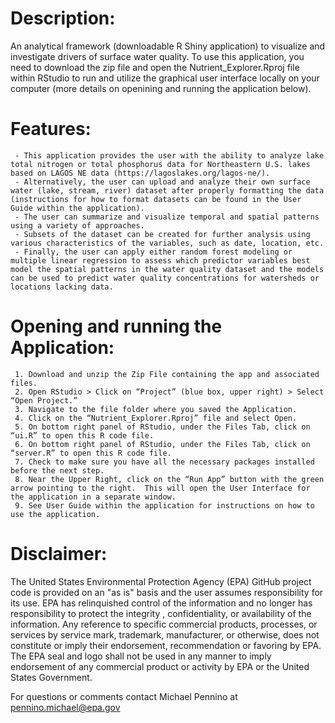 # Description:
An analytical framework (downloadable R Shiny application) to visualize and investigate drivers of surface water quality. To use this application, you need to download the zip file and open the Nutrient_Explorer.Rproj file within RStudio to run and utilize the graphical user interface locally on your computer (more details on openining and running the application below). 

# Features:
     - This application provides the user with the ability to analyze lake total nitrogen or total phosphorus data for Northeastern U.S. lakes based on LAGOS NE data (https://lagoslakes.org/lagos-ne/).
     - Alternatively, the user can upload and analyze their own surface water (lake, stream, river) dataset after properly formatting the data (instructions for how to format datasets can be found in the User Guide within the application). 
     - The user can summarize and visualize temporal and spatial patterns using a variety of approaches.
     - Subsets of the dataset can be created for further analysis using various characteristics of the variables, such as date, location, etc. 
     - Finally, the user can apply either random forest modeling or multiple linear regression to assess which predictor variables best model the spatial patterns in the water quality dataset and the models can be used to predict water quality concentrations for watersheds or locations lacking data. 

# Opening and running the Application:
     1. Download and unzip the Zip File containing the app and associated files.
     2. Open RStudio > Click on “Project” (blue box, upper right) > Select “Open Project.”
     3. Navigate to the file folder where you saved the Application.
     4. Click on the “Nutrient_Explorer.Rproj” file and select Open.
     5. On bottom right panel of RStudio, under the Files Tab, click on “ui.R” to open this R code file.
     6. On bottom right panel of RStudio, under the Files Tab, click on “server.R” to open this R code file.
     7. Check to make sure you have all the necessary packages installed before the next step.
     8. Near the Upper Right, click on the “Run App” button with the green arrow pointing to the right.  This will open the User Interface for the application in a separate window.
     9. See User Guide within the application for instructions on how to use the application.  

# Disclaimer:
The United States Environmental Protection Agency (EPA) GitHub project code is provided on an "as is" basis and the user assumes responsibility for its use. EPA has relinquished control of the information and no longer has responsibility to protect the integrity , confidentiality, or availability of the information. Any reference to specific commercial products, processes, or services by service mark, trademark, manufacturer, or otherwise, does not constitute or imply their endorsement, recommendation or favoring by EPA. The EPA seal and logo shall not be used in any manner to imply endorsement of any commercial product or activity by EPA or the United States Government.
  
For questions or comments contact Michael Pennino at pennino.michael@epa.gov
